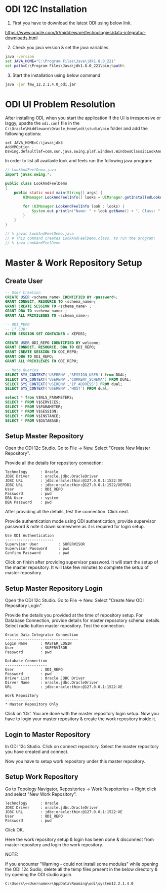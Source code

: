 # ODI 12C Installation

1) First you have to download the latest ODI using below link.

https://www.oracle.com/tr/middleware/technologies/data-integrator-downloads.html

2) Check you java version & set the java variables.

```bat
java -version
set JAVA_HOME="C:\Program Files\Java\jdk1.8.0_221"
set path=C:\Program Files\Java\jdk1.8.0_221\bin;%path%
```

3) Start the installation using below command

``` bat
java -jar fmw_12.2.1.4.0_odi.jar
```

# ODI UI Problem Resolution

After installing ODI, when you start the application if the UI is irresponsive or laggy, upadte the `odi.conf` file in the `C:\Oracle\Middleware\Oracle_Home\odi\studio\bin` folder and add the following options:

``` batch
set JAVA_HOME=C:\java\jdk8
AddVMOption -Dswing.defaultlaf=com.sun.java.swing.plaf.windows.WindowsClassicLookAndFeel
```

In order to list all availavle look and feels run the following java program:


```java
// LookAndFeelDemo.java
import javax.swing.*;

public class LookAndFeelDemo 
{
    public static void main(String[] args) {
        UIManager.LookAndFeelInfo[] looks = UIManager.getInstalledLookAndFeels();

        for (UIManager.LookAndFeelInfo look : looks) {
            System.out.println("Name: " + look.getName() + ", Class: " + look.getClassName());
        }
    }
}

// % javac LookAndFeelDemo.java
// # This command creates LookAndFeelDemo.class, to run the program:
// % java LookAndFeelDemo
```

# Master & Work Repository Setup

## Create User

```sql
-- User Creation
CREATE USER <schema_name> IDENTIFIED BY <password>;
GRANT CONNECT, RESOURCE TO <schema_name>; 
GRANT CREATE SESSION TO <schema_name> ;
GRANT DBA TO <schema_name> ;
GRANT ALL PRIVILEGES TO <schema_name>;

-- ODI_PEPO
-- If CDB:
ALTER SESSION SET CONTAINER = XEPDB1;

CREATE USER ODI_REPO IDENTIFIED BY welcome;
GRANT CONNECT, RESOURCE, DBA TO ODI_REPO;
GRANT CREATE SESSION TO ODI_REPO;
GRANT DBA TO ODI_REPO;
GRANT ALL PRIVILEGES TO ODI_REPO;

-- Meta Queries
SELECT SYS_CONTEXT('USERENV','SESSION_USER') from DUAL;
SELECT SYS_CONTEXT('USERENV','CURRENT_SCHEMA') FROM DUAL;
SELECT SYS_CONTEXT('USERENV','IP_ADDRESS') FROM dual;
SELECT SYS_CONTEXT('USERENV','HOST') FROM dual;

select * from V$NLS_PARAMETERS;
SELECT * FROM V$SERVICES;
SELECT * FROM V$PARAMETER;
SELECT * FROM V$SESSION;
SELECT * FROM V$INSTANCE;
SELECT * FROM V$DATABASE;
```

## Setup Master Repository

Open the ODI 12c Studio. Go to File -> New. Select "Create  New Master Repository".

Provide all the details for repository connection:

```
Technology      : Oracle
JDBC Driver     : oracle.jdbc.OracleDriver
JDBC URL        : jdbc:oracle:thin:@127.0.0.1:1522:XE
JDBC URL        : jdbc:oracle:thin:@127.0.0.1:1522/XEPDB1
User            : ODI_REPO
Password        : pwd
DBA User        : system
DBA Password    : pwd
```

After providing all the details, test the connection. Click next.

Provide authentication mode using ODI authentication, provide supervisor password & note it down somewhere as it is required for login setup.

```
Use ODI Authentication
----------------------
Supervisor User         : SUPERVISOR
Supervisor Password     : pwd
Confirm Password        : pwd
```

Click on finish after providing supervisor password. It will start the setup of the master repository. It will take few minutes to complete the setup of master repository.

## Setup Master Repository Login

Open the ODI 12c Studio. Go to File -> New. Select "Create  New ODI Repository Login".

Provide the details you provided at the time of repository setup. For Database Connection, provide details for master reposotory schema details. Select radio button master repository. Test the connection.

```
Oracle Data Integrator Connection
---------------------------------
Login Name      : MASTER_LOGIN
User            : SUPERVISOR
Password        : pwd

Database Connection
-------------------
User            : ODI_REPO
Password        : pwd
Driver List     : Oracle JDBC Driver
Dirver Name     : oracle.jdbc.OracleDriver
URL             : jdbc:oracle:thin:@127.0.0.1:1522:XE

Work Repository
---------------
* Master Repository Only
```

Click on ‘Ok’. You are done with the master repository login setup. Now you have to login your master repository & create the work repository inside it.

## Login to Master Repository

In ODI 12c Studio. Click on connect repository. Select the master repository you have created and connect.

Now you have to setup work repository under this master repository.

## Setup Work Repository

Go to Topology Navigator, Repositories -> Work Respoitories -> Right click and select "New Work Repository".

```
Technology      : Oracle
JDBC Driver     : oracle.jdbc.OracleDriver
JDBC URL        : jdbc:oracle:thin:@127.0.0.1:1522:XE
User            : ODI_REPO
Password        : pwd
```

Click OK.

Here the work repository setup &  login has been done & disconnect from master repository and login the work repository.

NOTE:

If you encounter "Warning - could not install some modules" while opening the ODI 12c Sudio; delete all the temp files present in the below directory & try opening the ODI studio again.

```
C:\Users\<<Username>>\AppData\Roaming\odi\system12.2.1.4.0
```